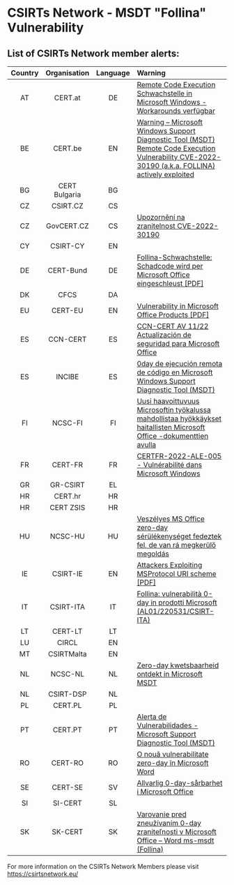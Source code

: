 # CSIRTs Network - MSDT "Follina" Vulnerability

## List of CSIRTs Network member alerts:

| Country | Organisation | Language | Warning |
| :-----: | :----------: | :------: | :------ | 
| AT | CERT.at | DE | [Remote Code Execution Schwachstelle in Microsoft Windows - Workarounds verfügbar](https://cert.at/de/warnungen/2022/5/remote-code-execution-schwachstelle-in-microsoft-windows-workarounds-verfugbar)</a> |
| BE | CERT.be | EN | [Warning – Microsoft Windows Support Diagnostic Tool (MSDT) Remote Code Execution Vulnerability CVE-2022-30190 (a.k.a. FOLLINA) actively exploited](https://www.cert.be/fr/warning-microsoft-windows-support-diagnostic-tool-msdt-remote-code-execution-vulnerability-cve-2022)|
| BG | CERT Bulgaria | BG | |
| CZ | CSIRT.CZ | CS | |
| CZ | GovCERT.CZ | CS | [Upozornění na zranitelnost CVE-2022-30190](https://www.nukib.cz/cs/infoservis/hrozby/1840-upozorneni-na-zranitelnost-cve-2022-30190/) |
| CY | CSIRT-CY | EN | |
| DE | CERT-Bund | DE | [Follina-Schwachstelle: Schadcode wird per Microsoft Office eingeschleust [PDF]](https://www.bsi.bund.de/SharedDocs/Cybersicherheitswarnungen/DE/2022/2022-224508-1032.pdf?__blob=publicationFile&v=2) |
| DK | CFCS | DA | |
| EU | CERT-EU | EN | [Vulnerability in Microsoft Office Products [PDF]](https://media.cert.europa.eu/static/SecurityAdvisories/2022/CERT-EU-SA2022-039.pdf) |
| ES | CCN-CERT | ES | [CCN-CERT AV 11/22 Actualización de seguridad para Microsoft Office](https://www.ccn-cert.cni.es/seguridad-al-dia/avisos-ccn-cert/11817-ccn-cert-av-11-22-actualizacion-de-seguridad-para-microsoft-office.html)|
| ES | INCIBE | ES | [0day de ejecución remota de código en Microsoft Windows Support Diagnostic Tool (MSDT)](https://www.incibe-cert.es/alerta-temprana/avisos-seguridad/0day-ejecucion-remota-codigo-microsoft-windows-support-diagnostic) |
| FI | NCSC-FI | FI | [Uusi haavoittuvuus Microsoftin työkalussa mahdollistaa hyökkäykset haitallisten Microsoft Office -dokumenttien avulla](https://www.kyberturvallisuuskeskus.fi/en/varo_ttn_5/2021) |
| FR | CERT-FR | FR | [CERTFR-2022-ALE-005 - Vulnérabilité dans Microsoft Windows](https://www.cert.ssi.gouv.fr/alerte/CERTFR-2022-ALE-005/) |
| GR | GR-CSIRT | EL | |
| HR | CERT.hr | HR | |
| HR | CERT ZSIS | HR | |
| HU | NCSC-HU | HU | [Veszélyes MS Office zero-day sérülékenységet fedeztek fel, de van rá megkerülő megoldás](https://nki.gov.hu/en/it-biztonsag/hirek/veszelyes-ms-office-zero-day-serulekenyseget-fedeztek-fel/) |
| IE | CSIRT-IE | EN | [Attackers Exploiting MSProtocol URI scheme [PDF]](https://www.ncsc.gov.ie/pdfs/ms-msdt_Vulnerability.pdf) |
| IT | CSIRT-ITA | IT | [Follina: vulnerabilità 0-day in prodotti Microsoft (AL01/220531/CSIRT-ITA)](https://www.csirt.gov.it/contenuti/follina-vulnerabilita-0-day-in-prodotti-microsoft-al01-220531-csirt-ita)|
| LT | CERT-LT | LT | |
| LU | CIRCL | EN | |
| MT | CSIRTMalta | EN | |
| NL | NCSC-NL | NL | [Zero-day kwetsbaarheid ontdekt in Microsoft MSDT](https://www.ncsc.nl/actueel/advisory?id=NCSC-2022-0381) |
| NL | CSIRT-DSP | NL | |
| PL | CERT.PL | PL | |
| PT | CERT.PT | PT | [Alerta de Vulnerabilidades - Microsoft Support Diagnostic Tool (MSDT) ](https://dyn.cncs.gov.pt/pt/alerta-detalhe/art/135668/alerta-de-vulnerabilidades-microsoft-support-diagnostic-tool-msdt) |
| RO | CERT-RO | RO | [O nouă vulnerabilitate zero-day în Microsoft Word](https://dnsc.ro/citeste/vulnerabilitate-zero-day-microsoft-word-mai-2022) |
| SE | CERT-SE | SV | [Allvarlig 0-day-sårbarhet i Microsoft Office](https://www.cert.se/2022/05/allvarlig-0-day-sarbarhet-i-microsoft-office) |
| SI | SI-CERT | SL | |
| SK | SK-CERT | SK | [Varovanie pred zneužívaním 0-day zraniteľnosti v Microsoft Office – Word ms-msdt (Follina)](https://www.sk-cert.sk/sk/varovanie-pred-zneuzivanim-0-day-zranitelnosti-v-microsoft-office-word-ms-msdt-follina/index.html)|

 

For more information on the CSIRTs Network Members please visit https://csirtsnetwork.eu/ 
